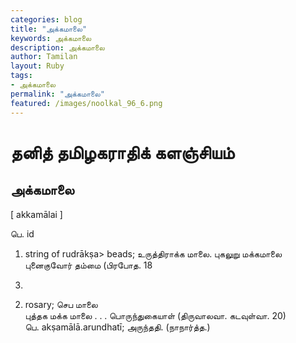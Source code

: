 ```yaml
---  
categories: blog  
title: "அக்கமாலை"
keywords: அக்கமாலை  
description: அக்கமாலை
author: Tamilan  
layout: Ruby  
tags:     
- அக்கமாலை
permalink: "அக்கமாலை"  
featured: /images/noolkal_96_6.png  
--- 
```

# தனித் தமிழகராதிக் களஞ்சியம்
## அக்கமாலை

[ akkamālai ]  
  
பெ. id  
1. string of rudrākṣa> beads; உருத்திராக்க மாலை. புகலுறு மக்கமாலை புனைகுவோர் தம்மை (பிரபோத. 18  
3)  
2. rosary; செப மாலை  
புத்தக மக்க மாலை . . . பொருந்துகையாள் (திருவாலவா. கடவுள்வா. 20)  
பெ. akṣamālā.arundhatī; அருந்ததி. (நாநார்த்த.)